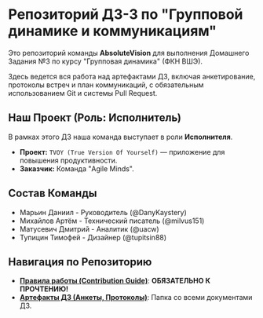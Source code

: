# Репозиторий ДЗ-3 по "Групповой динамике и коммуникациям"Это репозиторий команды **AbsoluteVision** для выполнения Домашнего Задания №3по курсу "Групповая динамика" (ФКН ВШЭ).Здесь ведется вся работа над артефактами ДЗ, включая анкетирование,протоколы встреч и план коммуникаций, с обязательным использованием Gitи системы Pull Request.## Наш Проект (Роль: Исполнитель)В рамках этого ДЗ наша команда выступает в роли **Исполнителя**.* **Проект:** `TVOY (True Version Of Yourself)` — приложение для повышения  продуктивности.* **Заказчик:** Команда "Agile Minds".## Состав Команды* Марьин Даниил - Руководитель (@DanyKaystery)* Михайлов Артём - Технический писатель (@milvus151)* Матусевич Дмитрий - Аналитик (@uacw)* Тупицин Тимофей - Дизайнер (@tupitsin88)## Навигация по Репозиторию* **[Правила работы (Contribution Guide)](./docs/contribution.md)**:  **ОБЯЗАТЕЛЬНО К ПРОЧТЕНИЮ!*** **[Артефакты ДЗ (Анкеты, Протоколы)](./content/)**: Папка со всеми  документами ДЗ.